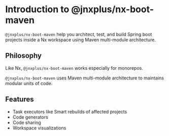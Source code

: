 # Introduction to @jnxplus/nx-boot-maven

`@jnxplus/nx-boot-maven` help you architect, test, and build Spring boot projects inside a Nx workspace using Maven multi-module architecture.

## Philosophy

Like Nx, `@jnxplus/nx-boot-maven` works especially for monorepos.

`@jnxplus/nx-boot-maven` uses Maven multi-module architecture to maintains modular units of code.

## Features

- Task executors like Smart rebuilds of affected projects
- Code generators
- Code sharing
- Workspace visualizations
